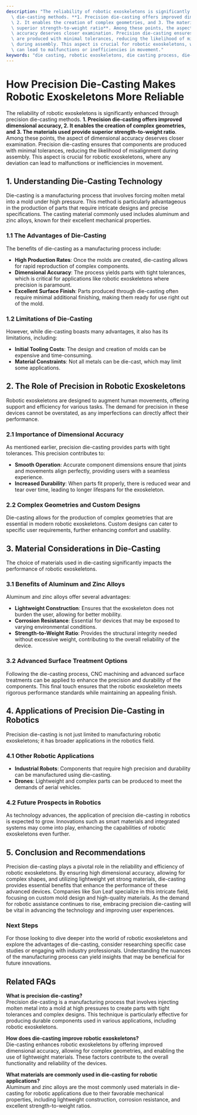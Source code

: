 ```yaml
---
description: "The reliability of robotic exoskeletons is significantly enhanced through precision\
  \ die-casting methods. **1. Precision die-casting offers improved dimensional accuracy,\
  \ 2. It enables the creation of complex geometries, and 3. The materials used provide\
  \ superior strength-to-weight ratio**. Among these points, the aspect of dimensional\
  \ accuracy deserves closer examination. Precision die-casting ensures that components\
  \ are produced with minimal tolerances, reducing the likelihood of misalignment\
  \ during assembly. This aspect is crucial for robotic exoskeletons, where any deviation\
  \ can lead to malfunctions or inefficiencies in movement."
keywords: "die casting, robotic exoskeletons, die casting process, die-cast aluminum"
---
```

# How Precision Die-Casting Makes Robotic Exoskeletons More Reliable

The reliability of robotic exoskeletons is significantly enhanced through precision die-casting methods. **1. Precision die-casting offers improved dimensional accuracy, 2. It enables the creation of complex geometries, and 3. The materials used provide superior strength-to-weight ratio**. Among these points, the aspect of dimensional accuracy deserves closer examination. Precision die-casting ensures that components are produced with minimal tolerances, reducing the likelihood of misalignment during assembly. This aspect is crucial for robotic exoskeletons, where any deviation can lead to malfunctions or inefficiencies in movement.

## **1. Understanding Die-Casting Technology**

Die-casting is a manufacturing process that involves forcing molten metal into a mold under high pressure. This method is particularly advantageous in the production of parts that require intricate designs and precise specifications. The casting material commonly used includes aluminum and zinc alloys, known for their excellent mechanical properties. 

### **1.1 The Advantages of Die-Casting**

The benefits of die-casting as a manufacturing process include:

- **High Production Rates**: Once the molds are created, die-casting allows for rapid reproduction of complex components.
- **Dimensional Accuracy**: The process yields parts with tight tolerances, which is critical for applications like robotic exoskeletons where precision is paramount.
- **Excellent Surface Finish**: Parts produced through die-casting often require minimal additional finishing, making them ready for use right out of the mold.

### **1.2 Limitations of Die-Casting**

However, while die-casting boasts many advantages, it also has its limitations, including:

- **Initial Tooling Costs**: The design and creation of molds can be expensive and time-consuming.
- **Material Constraints**: Not all metals can be die-cast, which may limit some applications.

## **2. The Role of Precision in Robotic Exoskeletons**

Robotic exoskeletons are designed to augment human movements, offering support and efficiency for various tasks. The demand for precision in these devices cannot be overstated, as any imperfections can directly affect their performance.

### **2.1 Importance of Dimensional Accuracy**

As mentioned earlier, precision die-casting provides parts with tight tolerances. This precision contributes to:

- **Smooth Operation**: Accurate component dimensions ensure that joints and movements align perfectly, providing users with a seamless experience.
- **Increased Durability**: When parts fit properly, there is reduced wear and tear over time, leading to longer lifespans for the exoskeleton.

### **2.2 Complex Geometries and Custom Designs**

Die-casting allows for the production of complex geometries that are essential in modern robotic exoskeletons. Custom designs can cater to specific user requirements, further enhancing comfort and usability.

## **3. Material Considerations in Die-Casting**

The choice of materials used in die-casting significantly impacts the performance of robotic exoskeletons. 

### **3.1 Benefits of Aluminum and Zinc Alloys**

Aluminum and zinc alloys offer several advantages:

- **Lightweight Construction**: Ensures that the exoskeleton does not burden the user, allowing for better mobility.
- **Corrosion Resistance**: Essential for devices that may be exposed to varying environmental conditions.
- **Strength-to-Weight Ratio**: Provides the structural integrity needed without excessive weight, contributing to the overall reliability of the device.

### **3.2 Advanced Surface Treatment Options**

Following the die-casting process, CNC machining and advanced surface treatments can be applied to enhance the precision and durability of the components. This final touch ensures that the robotic exoskeleton meets rigorous performance standards while maintaining an appealing finish.

## **4. Applications of Precision Die-Casting in Robotics**

Precision die-casting is not just limited to manufacturing robotic exoskeletons; it has broader applications in the robotics field.

### **4.1 Other Robotic Applications**

- **Industrial Robots**: Components that require high precision and durability can be manufactured using die-casting.
- **Drones**: Lightweight and complex parts can be produced to meet the demands of aerial vehicles.
  
### **4.2 Future Prospects in Robotics**

As technology advances, the application of precision die-casting in robotics is expected to grow. Innovations such as smart materials and integrated systems may come into play, enhancing the capabilities of robotic exoskeletons even further.

## **5. Conclusion and Recommendations**

Precision die-casting plays a pivotal role in the reliability and efficiency of robotic exoskeletons. By ensuring high dimensional accuracy, allowing for complex shapes, and utilizing lightweight yet strong materials, die-casting provides essential benefits that enhance the performance of these advanced devices. Companies like Sun Leaf specialize in this intricate field, focusing on custom mold design and high-quality materials. As the demand for robotic assistance continues to rise, embracing precision die-casting will be vital in advancing the technology and improving user experiences.

### **Next Steps**

For those looking to dive deeper into the world of robotic exoskeletons and explore the advantages of die-casting, consider researching specific case studies or engaging with industry professionals. Understanding the nuances of the manufacturing process can yield insights that may be beneficial for future innovations.

## Related FAQs

**What is precision die-casting?**  
Precision die-casting is a manufacturing process that involves injecting molten metal into a mold at high pressures to create parts with tight tolerances and complex designs. This technique is particularly effective for producing durable components used in various applications, including robotic exoskeletons.

**How does die-casting improve robotic exoskeletons?**  
Die-casting enhances robotic exoskeletons by offering improved dimensional accuracy, allowing for complex geometries, and enabling the use of lightweight materials. These factors contribute to the overall functionality and reliability of the devices.

**What materials are commonly used in die-casting for robotic applications?**  
Aluminum and zinc alloys are the most commonly used materials in die-casting for robotic applications due to their favorable mechanical properties, including lightweight construction, corrosion resistance, and excellent strength-to-weight ratios.
